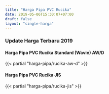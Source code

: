 ```yaml
---
title: "Harga Pipa PVC Rucika"
date: 2019-05-06T15:30:07+07:00
draft: false
layout: "single-harga"
---
```

### Update Harga Terbaru 2019

#### Harga Pipa PVC Rucika Standard (Wavin) AW/D

{{< partial "harga-pipa/rucika-aw-d" >}}

#### Harga Pipa PVC Rucika JIS

{{< partial "harga-pipa/rucika-jis" >}}